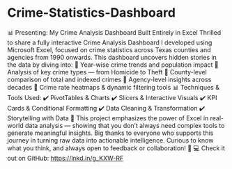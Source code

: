 # Crime-Statistics-Dashboard
📊 Presenting: My Crime Analysis Dashboard Built Entirely in Excel Thrilled to share a fully interactive Crime Analysis Dashboard I developed using Microsoft Excel, focused on crime statistics across Texas counties and agencies from 1990 onwards.
This dashboard uncovers hidden stories in the data by diving into: 🔹 Year-wise crime trends and population impact
 🔹 Analysis of key crime types — from Homicide to Theft
 🔹 County-level comparison of total and indexed crimes
 🔹 Agency-level insights across decades
 🔹 Crime rate heatmaps & dynamic filtering tools
📊 Techniques & Tools Used:
 ✔️ PivotTables & Charts
 ✔️ Slicers & Interactive Visuals
 ✔️ KPI Cards & Conditional Formatting
 ✔️ Data Cleaning & Transformation
 ✔️ Storytelling with Data
🧠 This project emphasizes the power of Excel in real-world data analysis — showing that you don’t always need complex tools to generate meaningful insights.
Big thanks to everyone who supports this journey in turning raw data into actionable intelligence.
Curious to know what you think, and always open to feedback or collaboration! 🚀
💻 Check it out on GitHub: https://lnkd.in/g_KXW-RF
